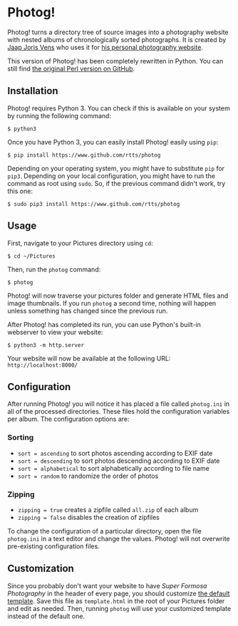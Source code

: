 Photog!
=======

Photog! turns a directory tree of source images into a photography
website with nested albums of chronologically sorted photographs. It
is created by [Jaap Joris Vens][1] who uses it for
[his personal photography website][2].

This version of Photog! has been completely rewritten in Python.
You can still find [the original Perl version on GitHub][3].

[1]: https://www.jaapjoris.nl/
[2]: https://www.superformosa.nl/
[3]: https://github.com/rtts/photog-perl


Installation
------------

Photog! requires Python 3. You can check if this is available on your
system by running the following command:

    $ python3

Once you have Python 3, you can easily install Photog! easily using
`pip`:

    $ pip install https://www.github.com/rtts/photog

Depending on your operating system, you might have to substitute `pip`
for `pip3`. Depending on your local configuration, you might have to
run the command as root using `sudo`. So, if the previous command
didn't work, try this one:

    $ sudo pip3 install https://www.github.com/rtts/photog


Usage
-----

First, navigate to your Pictures directory using `cd`:

    $ cd ~/Pictures

Then, run the `photog` command:

    $ photog

Photog! will now traverse your pictures folder and generate HTML files
and image thumbnails. If you run `photog` a second time, nothing will
happen unless something has changed since the previous run.

After Photog! has completed its run, you can use Python's built-in
webserver to view your website:

    $ python3 -m http.server

Your website will now be available at the following URL:
`http://localhost:8000/`


Configuration
-------------

After running Photog! you will notice it has placed a file called
`photog.ini` in all of the processed directories. These files hold the
configuration variables per album. The configuration options are:

### Sorting
- `sort = ascending` to sort photos ascending according to EXIF date
- `sort = descending` to sort photos descending according to EXIF date
- `sort = alphabetical` to sort alphabetically according to file name
- `sort = random` to randomize the order of photos

### Zipping
- `zipping = true` creates a zipfile called `all.zip` of each album
- `zipping = false` disables the creation of zipfiles

To change the configuration of a particular directory, open the file
`photog.ini` in a text editor and change the values. Photog! will not
overwrite pre-existing configuration files.


Customization
-------------

Since you probably don't want your website to have _Super Formosa
Photography_ in the header of every page, you should customize [the
default template][4]. Save this file as `template.html` in the root of
your Pictures folder and edit as needed. Then, running `photog` will
use your customized template instead of the default one.

[4]: https://raw.githubusercontent.com/rtts/photog/master/photog/template.html






